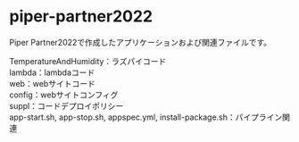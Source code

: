 # piper-partner2022

Piper Partner2022で作成したアプリケーションおよび関連ファイルです。  

TemperatureAndHumidity：ラズパイコード  
lambda：lambdaコード  
web：webサイトコード  
config：webサイトコンフィグ  
suppl：コードデプロイポリシー  
app-start.sh, app-stop.sh, appspec.yml, install-package.sh：パイプライン関連
